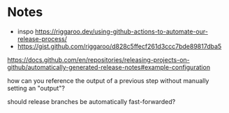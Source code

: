 # Notes

- inspo https://riggaroo.dev/using-github-actions-to-automate-our-release-process/
- https://gist.github.com/riggaroo/d828c5ffecf261d3ccc7bde89817dba5

https://docs.github.com/en/repositories/releasing-projects-on-github/automatically-generated-release-notes#example-configuration

how can you reference the output of a previous step without manually setting an "output"?

should release branches be automatically fast-forwarded?
